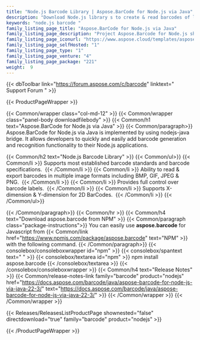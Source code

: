 ```yaml
---
title: "Node.js Barcode Library | Aspose.BarCode for Node.js via Java"
description: "Download Node.js library s to create & read barcodes of linear, 2D and postal type barcode including QR & Aztec & PDF417. "
keywords: "node.js barcode "
family_listing_page_title: "Aspose.BarCode for Node.js via Java"
family_listing_page_description: "Project Aspose.Barcode for Node.js shows how different tasks can be performed using Aspose.Barcode Java APIs in Node.js. This project is aimed to provide useful API for Node.js developers who want to utilize Aspose.Barcode for Java in their Node.js projects"
family_listing_page_iconurl: "https://www.aspose.cloud/templates/aspose/App_Themes/V3/images/barcode/272x272/aspose_barcode-for-nodejs-via-java.png"
family_listing_page_selfHosted: "1"
family_listing_page_type: "1"
family_listing_page_venture: "4"
family_listing_page_package: "221"
weight:  9
---
```


{{< dbToolbar link="https://forum.aspose.com/c/barcode" linktext=" Support Forum " >}}


{{< ProductPageWrapper >}}

<!-- ProductPageContent-->
{{< Common/wrapper class="col-md-12" >}}
{{< Common/wrapper class="panel-body downloadfilebody" >}}
{{< Common/h1 text="Aspose.BarCode for Node.js via Java" >}}
{{< Common/paragraph>}}
Aspose.BarCode for Node.js via Java is implemented by using nodejs-java bridge. It allows developers to quickly and easily add barcode generation and recognition functionality to their Node.js applications.

{{< Common/h2 text="Node.js Barcode Library"  >}} {{< Common/ul>}}
    {{< Common/li >}} 
Supports most established barcode standards and barcode specifications.&nbsp; {{< /Common/li >}}
   {{< Common/li >}} Ability to read &amp; export barcodes in multiple image formats including BMP, GIF, JPEG &amp; PNG.&nbsp; {{< /Common/li >}}
   {{< Common/li >}} Provides full control over barcode labels.&nbsp; {{< /Common/li >}}
   {{< Common/li >}} Supports X-dimension &amp; Y-dimension for 2D BarCodes.&nbsp; {{< /Common/li >}}
 {{< /Common/ul>}}

{{< /Common/paragraph>}}
{{< Common/hr >}}
{{< Common/h4 text="Download aspose.barcode from NPM"  >}}
{{< Common/paragraph class="package-instructions">}}
You can easily use <b>aspose.barcode</b> for Javascript from {{< Common/link href="https://www.npmjs.com/package/aspose.barcode" text="NPM"  >}} with the following command.
{{< /Common/paragraph>}}
{{< consolebox/consoleboxwrapper id="npm" >}}
       {{< consolebox/spantext text=" " >}}
       {{< consolebox/textarea id="npm" >}} npm install aspose.barcode {{< /consolebox/textarea >}}
{{< /consolebox/consoleboxwrapper >}}
{{< Common/h4 text="Release Notes"  >}}
{{< Common/release-notes-link family="barcode" product="nodejs" href="https://docs.aspose.com/barcode/java/aspose-barcode-for-node-js-via-java-22-3/" text="https://docs.aspose.com/barcode/java/aspose-barcode-for-node-js-via-java-22-3/"  >}}
{{< /Common/wrapper >}}
{{< /Common/wrapper >}}

<!-- /ProductPageContent-->



<!-- ReleasesListProductPage-->
   {{< Releases/ReleasesListProductPage shownested="false"  directdownload="true" family="barcode" product="nodejs" >}}
<!-- /ReleasesListProductPage-->

{{< /ProductPageWrapper >}}

